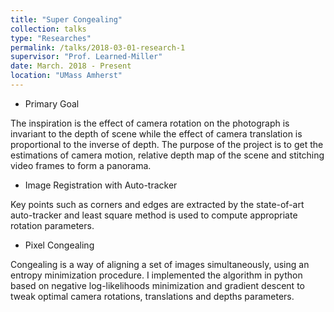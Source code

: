 ```yaml
---
title: "Super Congealing"
collection: talks
type: "Researches"
permalink: /talks/2018-03-01-research-1
supervisor: "Prof. Learned-Miller"
date: March. 2018 - Present
location: "UMass Amherst"
---
```


* Primary Goal

The inspiration is the effect of camera rotation on the photograph is invariant to the depth of scene while the effect of camera translation is proportional to the inverse of depth. The purpose of the project is to get the estimations of camera motion, relative depth map of the scene and stitching video frames to form a panorama.

* Image Registration with Auto-tracker

Key points such as corners and edges are extracted by the state-of-art auto-tracker and least square method is used to compute appropriate rotation parameters.

* Pixel Congealing

Congealing is a way of aligning a set of images simultaneously, using an entropy minimization procedure. I implemented the algorithm in python based on negative log-likelihoods minimization and gradient descent to tweak optimal camera rotations, translations and depths parameters.
